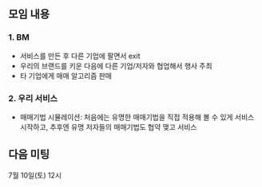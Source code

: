 ## 모임 내용
### 1. BM
* 서비스를 만든 후 다른 기업에 팔면서 exit
* 우리의 브랜드를 키운 다음에 다른 기업/저자와 협업해서 행사 주최
* 타 기업에게 매매 알고리즘 판매

### 2. 우리 서비스 
* 매매기법 시뮬레이션: 처음에는 유명한 매매기법을 직접 적용해 볼 수 있게 서비스 시작하고, 
추후엔 유명 저자들의 매매기법도 협약 맺고 서비스


## 다음 미팅
7월 10일(토) 12시
